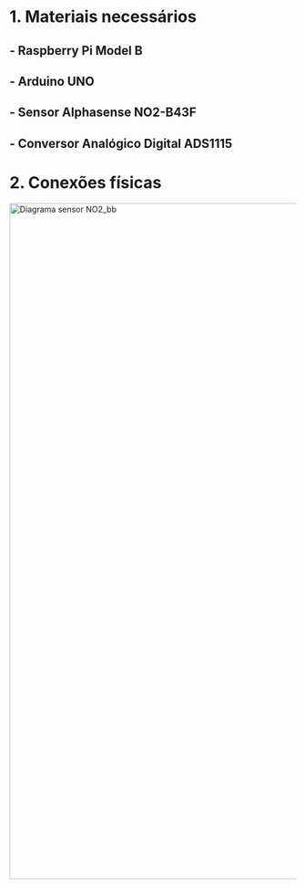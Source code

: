 # 1. Materiais necessários

## - Raspberry Pi Model B

## - Arduino UNO

## - Sensor Alphasense NO2-B43F

## - Conversor Analógico Digital ADS1115

# 2. Conexões físicas

<img width="1212" height="1185" alt="Diagrama sensor NO2_bb" src="https://github.com/user-attachments/assets/643aa7ab-2999-414d-9ff8-d8385056cf58" />
